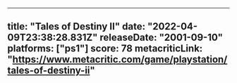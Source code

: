 
---
title: "Tales of Destiny II"
date: "2022-04-09T23:38:28.831Z"
releaseDate: "2001-09-10"
platforms: ["ps1"]
score: 78
metacriticLink: "https://www.metacritic.com/game/playstation/tales-of-destiny-ii"
---
